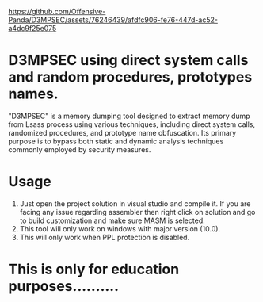 

https://github.com/Offensive-Panda/D3MPSEC/assets/76246439/afdfc906-fe76-447d-ac52-a4dc9f25e075

# D3MPSEC using direct system calls and random procedures, prototypes names.
"D3MPSEC" is a memory dumping tool designed to extract memory dump from Lsass process using various techniques, including direct system calls, randomized procedures, and prototype name obfuscation. Its primary purpose is to bypass both static and dynamic analysis techniques commonly employed by security measures.
# Usage
1) Just open the project solution in visual studio and compile it. If you are facing any issue regarding assembler then right click on solution and go to build customization and make sure MASM is selected. 
2) This tool will only work on windows with major version (10.0).
3) This will only work when PPL protection is disabled.

# This is only for education purposes.......... 
